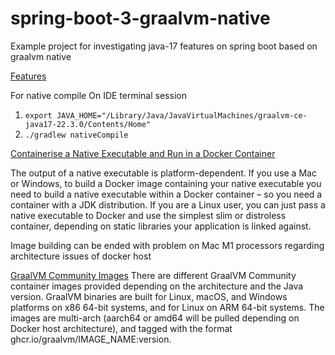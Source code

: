 # spring-boot-3-graalvm-native

Example project for investigating java-17 features on spring boot based on graalvm native

[Features](https://dzone.com/articles/whats-new-between-java-11-and-java-17)

For native compile
On IDE terminal session
1. `export JAVA_HOME="/Library/Java/JavaVirtualMachines/graalvm-ce-java17-22.3.0/Contents/Home"`
2. `./gradlew nativeCompile`

[Containerise a Native Executable and Run in a Docker Container](https://www.graalvm.org/22.2/reference-manual/native-image/guides/containerise-native-executable-and-run-in-docker-container/)

The output of a native executable is platform-dependent.
If you use a Mac or Windows, to build a Docker image containing your native executable you need to build a native executable within a Docker container
– so you need a container with a JDK distribution.
If you are a Linux user, you can just pass a native executable to Docker and use the simplest slim or distroless container,
depending on static libraries your application is linked against.

Image building can be ended with problem on Mac M1 processors regarding architecture issues of docker host

[GraalVM Community Images](https://www.graalvm.org/22.0/docs/getting-started/container-images/)
There are different GraalVM Community container images provided depending
on the architecture and the Java version.
GraalVM binaries are built for Linux, macOS, and Windows platforms on x86 64-bit systems, 
and for Linux on ARM 64-bit systems. The images are multi-arch (aarch64 or amd64 will be pulled depending on Docker host architecture),
and tagged with the format ghcr.io/graalvm/IMAGE_NAME:version.